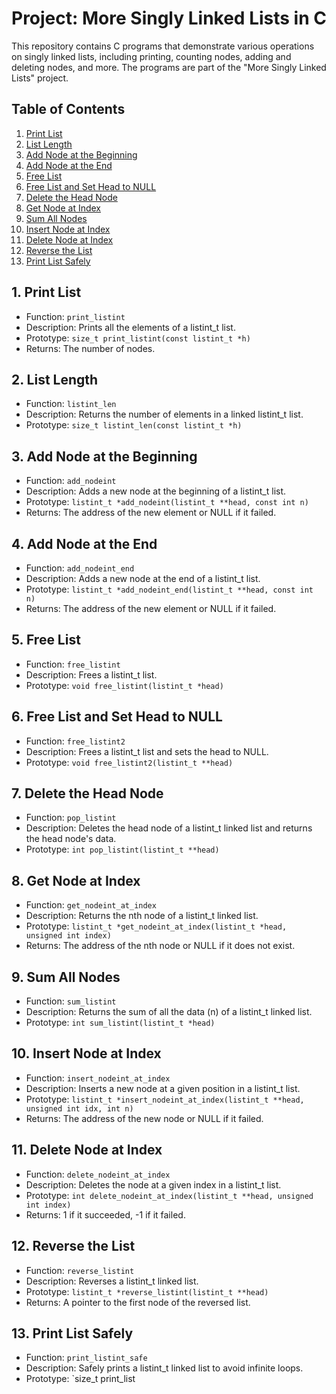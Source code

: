 # Project: More Singly Linked Lists in C

This repository contains C programs that demonstrate various operations on singly linked lists, including printing, counting nodes, adding and deleting nodes, and more. The programs are part of the "More Singly Linked Lists" project.

## Table of Contents

1. [Print List](#1-print-list)
2. [List Length](#2-list-length)
3. [Add Node at the Beginning](#3-add-node-at-the-beginning)
4. [Add Node at the End](#4-add-node-at-the-end)
5. [Free List](#5-free-list)
6. [Free List and Set Head to NULL](#6-free-list-and-set-head-to-null)
7. [Delete the Head Node](#7-delete-the-head-node)
8. [Get Node at Index](#8-get-node-at-index)
9. [Sum All Nodes](#9-sum-all-nodes)
10. [Insert Node at Index](#10-insert-node-at-index)
11. [Delete Node at Index](#11-delete-node-at-index)
12. [Reverse the List](#12-reverse-the-list)
13. [Print List Safely](#13-print-list-safely)

## 1. Print List

- Function: `print_listint`
- Description: Prints all the elements of a listint_t list.
- Prototype: `size_t print_listint(const listint_t *h)`
- Returns: The number of nodes.

## 2. List Length

- Function: `listint_len`
- Description: Returns the number of elements in a linked listint_t list.
- Prototype: `size_t listint_len(const listint_t *h)`

## 3. Add Node at the Beginning

- Function: `add_nodeint`
- Description: Adds a new node at the beginning of a listint_t list.
- Prototype: `listint_t *add_nodeint(listint_t **head, const int n)`
- Returns: The address of the new element or NULL if it failed.

## 4. Add Node at the End

- Function: `add_nodeint_end`
- Description: Adds a new node at the end of a listint_t list.
- Prototype: `listint_t *add_nodeint_end(listint_t **head, const int n)`
- Returns: The address of the new element or NULL if it failed.

## 5. Free List

- Function: `free_listint`
- Description: Frees a listint_t list.
- Prototype: `void free_listint(listint_t *head)`

## 6. Free List and Set Head to NULL

- Function: `free_listint2`
- Description: Frees a listint_t list and sets the head to NULL.
- Prototype: `void free_listint2(listint_t **head)`

## 7. Delete the Head Node

- Function: `pop_listint`
- Description: Deletes the head node of a listint_t linked list and returns the head node's data.
- Prototype: `int pop_listint(listint_t **head)`

## 8. Get Node at Index

- Function: `get_nodeint_at_index`
- Description: Returns the nth node of a listint_t linked list.
- Prototype: `listint_t *get_nodeint_at_index(listint_t *head, unsigned int index)`
- Returns: The address of the nth node or NULL if it does not exist.

## 9. Sum All Nodes

- Function: `sum_listint`
- Description: Returns the sum of all the data (n) of a listint_t linked list.
- Prototype: `int sum_listint(listint_t *head)`

## 10. Insert Node at Index

- Function: `insert_nodeint_at_index`
- Description: Inserts a new node at a given position in a listint_t list.
- Prototype: `listint_t *insert_nodeint_at_index(listint_t **head, unsigned int idx, int n)`
- Returns: The address of the new node or NULL if it failed.

## 11. Delete Node at Index

- Function: `delete_nodeint_at_index`
- Description: Deletes the node at a given index in a listint_t list.
- Prototype: `int delete_nodeint_at_index(listint_t **head, unsigned int index)`
- Returns: 1 if it succeeded, -1 if it failed.

## 12. Reverse the List

- Function: `reverse_listint`
- Description: Reverses a listint_t linked list.
- Prototype: `listint_t *reverse_listint(listint_t **head)`
- Returns: A pointer to the first node of the reversed list.

## 13. Print List Safely

- Function: `print_listint_safe`
- Description: Safely prints a listint_t linked list to avoid infinite loops.
- Prototype: `size_t print_list